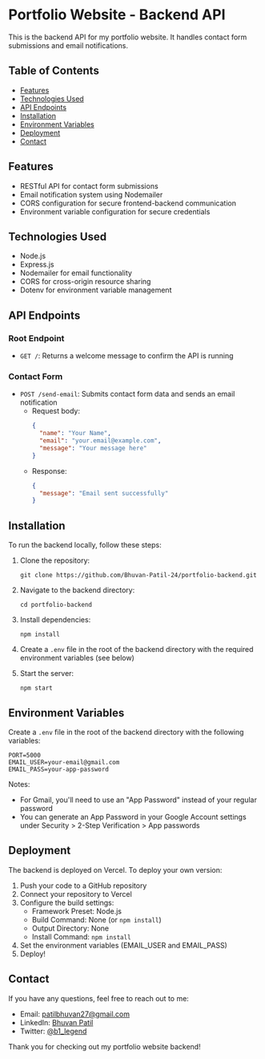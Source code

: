 # Portfolio Website - Backend API

This is the backend API for my portfolio website. It handles contact form submissions and email notifications.

## Table of Contents

- [Features](#features)
- [Technologies Used](#technologies-used)
- [API Endpoints](#api-endpoints)
- [Installation](#installation)
- [Environment Variables](#environment-variables)
- [Deployment](#deployment)
- [Contact](#contact)

## Features

- RESTful API for contact form submissions
- Email notification system using Nodemailer
- CORS configuration for secure frontend-backend communication
- Environment variable configuration for secure credentials

## Technologies Used

- Node.js
- Express.js
- Nodemailer for email functionality
- CORS for cross-origin resource sharing
- Dotenv for environment variable management

## API Endpoints

### Root Endpoint
- `GET /`: Returns a welcome message to confirm the API is running

### Contact Form
- `POST /send-email`: Submits contact form data and sends an email notification
  - Request body:
    ```json
    {
      "name": "Your Name",
      "email": "your.email@example.com",
      "message": "Your message here"
    }
    ```
  - Response:
    ```json
    {
      "message": "Email sent successfully"
    }
    ```

## Installation

To run the backend locally, follow these steps:

1. Clone the repository:
   ```
   git clone https://github.com/Bhuvan-Patil-24/portfolio-backend.git
   ```

2. Navigate to the backend directory:
   ```
   cd portfolio-backend
   ```

3. Install dependencies:
   ```
   npm install
   ```

4. Create a `.env` file in the root of the backend directory with the required environment variables (see below)

5. Start the server:
   ```
   npm start
   ```

## Environment Variables

Create a `.env` file in the root of the backend directory with the following variables:

```
PORT=5000
EMAIL_USER=your-email@gmail.com
EMAIL_PASS=your-app-password
```

Notes:
- For Gmail, you'll need to use an "App Password" instead of your regular password
- You can generate an App Password in your Google Account settings under Security > 2-Step Verification > App passwords

## Deployment

The backend is deployed on Vercel. To deploy your own version:

1. Push your code to a GitHub repository
2. Connect your repository to Vercel
3. Configure the build settings:
   - Framework Preset: Node.js
   - Build Command: None (or `npm install`)
   - Output Directory: None
   - Install Command: `npm install`
4. Set the environment variables (EMAIL_USER and EMAIL_PASS)
5. Deploy!

## Contact

If you have any questions, feel free to reach out to me:

- Email: [patilbhuvan27@gmail.com](mailto:patilbhuvan27@gmail.com)
- LinkedIn: [Bhuvan Patil](https://www.linkedin.com/in/bhuvan-patil)
- Twitter: [@b1_legend](https://x.com/b1_legend)

Thank you for checking out my portfolio website backend! 
